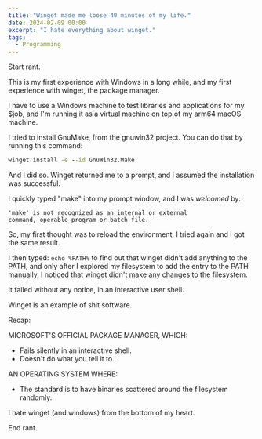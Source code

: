 ```yaml
---
title: "Winget made me loose 40 minutes of my life."
date: 2024-02-09 00:00
excerpt: "I hate everything about winget."
tags:
  - Programming
---
```


Start rant.

This is my first experience with Windows in a long while, and my first
experience with winget, the package manager.

I have to use a Windows machine to test libraries and applications for my $job,
and I'm running it as a virtual machine on top of my arm64 macOS machine.

I tried to install GnuMake, from the gnuwin32 project. You can do that by
running this command:

```cmd
winget install -e --id GnuWin32.Make
```

And I did so. Winget returned me to a prompt, and I assumed the installation
was successful.

I quickly typed "make" into my prompt window, and I was _welcomed_ by:

```
'make' is not recognized as an internal or external
command, operable program or batch file.
```

So, my first thought was to reload the environment. I tried again and I
got the same result.

I then typed: `echo %PATH%` to find out that winget didn't add anything to the
PATH, and only after I explored my filesystem to add the entry to the PATH
manually, I noticed that winget didn't make any changes to the filesystem.

It failed without any notice, in an interactive user shell.

Winget is an example of shit software.

Recap:

MICROSOFT'S OFFICIAL PACKAGE MANAGER, WHICH:

- Fails silently in an interactive shell.
- Doesn't do what you tell it to.

AN OPERATING SYSTEM WHERE:

- The standard is to have binaries scattered around the filesystem randomly.

I hate winget (and windows) from the bottom of my heart.

End rant.
